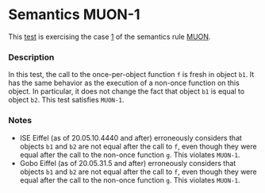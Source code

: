 # Semantics MUON-1

This [test](.) is exercising the case [1](../Readme.md) of the semantics rule [MUON](../../muon/Readme.md).

### Description

In this test, the call to the once-per-object function `f` is fresh in object `b1`. It has the same behavior as the execution of a non-once function on this object. In particular, it does not change the fact that object `b1` is equal to object `b2`. This test satisfies `MUON-1`.

### Notes

* ISE Eiffel (as of 20.05.10.4440 and after) erroneously considers that objects `b1` and `b2` are not equal after the call to `f`, even though they were equal after the call to the non-once function `g`. This violates `MUON-1`.
* Gobo Eiffel (as of 20.05.31.5 and after) erroneously considers that objects `b1` and `b2` are not equal after the call to `f`, even though they were equal after the call to the non-once function `g`. This violates `MUON-1`.
